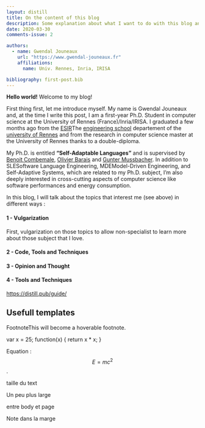 ```yaml
---
layout: distill
title: On the content of this blog
description: Some explanation about what I want to do with this blog and how it is build
date: 2020-03-30
comments-issue: 2

authors:
  - name: Gwendal Jouneaux
    url: "https://www.gwendal-jouneaux.fr"
    affiliations:
      name: Univ. Rennes, Inria, IRISA

bibliography: first-post.bib
---
```



__Hello world!__ Welcome to my blog!

First thing first, let me introduce myself. 
My name is Gwendal Jouneaux and, at the time I write this post, I am a first-year Ph.D. Student in computer science at the University of Rennes (France)/Inria/IRISA. 
I graduated a few months ago from the <a href="https://esir.univ-rennes1.fr/en">ESIR</a><d-footnote>The <a href="https://esir.univ-rennes1.fr/en">engineering school</a> departement of the <a href="https://www.univ-rennes1.fr/">university of Rennes</a></d-footnote> and from the research in computer science master at the University of Rennes thanks to a double-diploma.

My Ph.D. is entitled **“Self-Adaptable Languages”** and is supervised by <a href="https://people.irisa.fr/Benoit.Combemale/" target="_blank">Benoit Combemale</a>, <a href="https://olivier.barais.fr/" target="_blank">Olivier Barais</a> and <a href="http://www.ece.mcgill.ca/~gmussb1/" target="_blank">Gunter Mussbacher</a>. In addition to SLE<d-footnote>Software Language Engineering</d-footnote>, MDE<d-footnote>Model-Driven Engineering</d-footnote>, and Self-Adaptive Systems, which are related to my Ph.D. subject, I’m also deeply interested in cross-cutting aspects of computer science like software performances and energy consumption.

In this blog, I will talk about the topics that interest me (see above) in different ways :

#### 1 - Vulgarization
First, vulgarization on those topics to allow non-specialist to learn more about those subject that I love.

#### 2 - Code, Tools and Techniques

#### 3 - Opinion and Thought

#### 4 - Tools and Techniques




https://distill.pub/guide/

## Usefull templates

<d-cite key="DSL_Biblio_2000"></d-cite>

Footnote<d-footnote>This will become a hoverable footnote.</d-footnote>
 
<d-code block language="javascript">
  var x = 25;
  function(x) {
    return x * x;
  }
</d-code>

Equation : $$ E = mc^2 $$.

<div class="l-body">
  <p>taille du text</p>
</div>

<div class="l-page">
  <p>Un peu plus large</p>
</div>

<div class="l-body-outset">
  <p>entre body et page</p>
</div>

<div class="l-gutter">
  <p>Note dans la marge</p>
</div>

